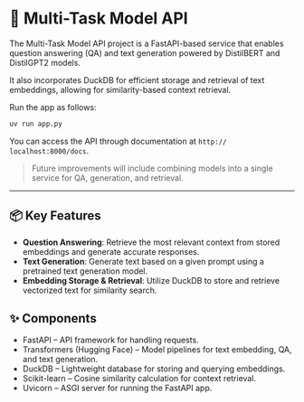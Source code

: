 # 🤹 Multi-Task Model API

The Multi-Task Model API project is a FastAPI-based service that enables question answering (QA) and text generation powered by DistilBERT and DistilGPT2 models.

It also incorporates DuckDB for efficient storage and retrieval of text embeddings, allowing for similarity-based context retrieval.

Run the app as follows:

```bash
uv run app.py
```

You can access the API through documentation at `http://
localhost:8000/docs`.

> Future improvements will include combining models into a single service for QA, generation, and retrieval.

---
## 📦 Key Features

* **Question Answering**: Retrieve the most relevant context from stored embeddings and generate accurate responses.
* **Text Generation**: Generate text based on a given prompt using a pretrained text generation model.
* **Embedding Storage & Retrieval**: Utilize DuckDB to store and retrieve vectorized text for similarity search.

## ✨ Components

* FastAPI – API framework for handling requests.
* Transformers (Hugging Face) – Model pipelines for text embedding, QA, and text generation.
* DuckDB – Lightweight database for storing and querying embeddings.
* Scikit-learn – Cosine similarity calculation for context retrieval.
* Uvicorn – ASGI server for running the FastAPI app.